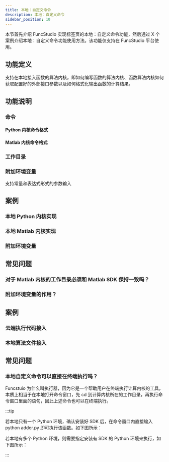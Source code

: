 ```yaml
---
title: 本地：自定义命令
description: 本地：自定义命令
sidebar_position: 10
---
```


本节首先介绍 FuncStudio 实现标签页的本地：自定义命令功能，然后通过 X 个案例介绍本地：自定义命令功能使用方法。该功能仅支持在 FuncStudio 平台使用。

## 功能定义

支持在本地接入函数的算法内核，即如何编写函数的算法内核、函数算法内核如何获取配置好的外部接口参数以及如何格式化输出函数的计算结果。

## 功能说明

### 命令

#### Python 内核命令格式

#### Matlab 内核命令格式

### 工作目录

### 附加环境变量

支持常量和表达式形式的参数输入

## 案例

### 本地 Python 内核实现

### 本地 Matlab 内核实现

### 附加环境变量

## 常见问题

### 对于 Matlab 内核的工作目录必须和 Matlab  SDK 保持一致吗？

### 附加环境变量的作用？

## 案例

### 云端执行代码接入
### 本地算法文件接入

## 常见问题

### 本地自定义命令可以直接在终端执行吗？

Funcstuio 为什么叫执行器，因为它是一个帮助用户在终端执行计算内核的工具，本质上相当于在本地打开命令窗口，先 cd 到计算内核所在的工作目录，再执行命令窗口里面的语句，因此上述命令也可以在终端执行。

:::tip

若本地只有一个 Python 环境，确认安装好 SDK 后，在命令窗口内直接输入 python adder.py 即可执行该函数。如下图所示：

<!-- ![默认环境](./默认环境.png "默认环境") -->

若本地有多个 Python 环境，则需要指定安装有 SDK 的 Python 环境来执行，如下图所示：

<!-- ![指定环境](./指定环境.png "指定环境") -->

:::